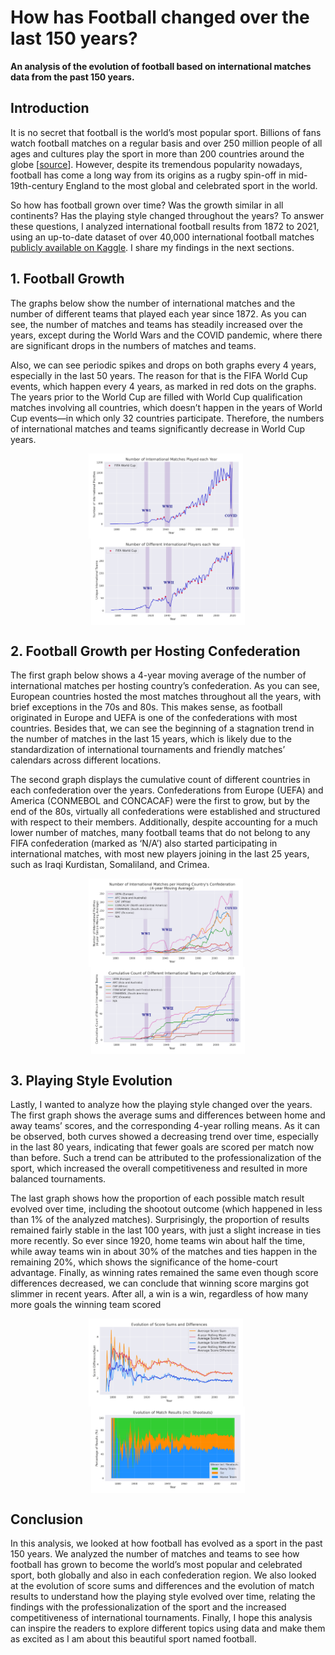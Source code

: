 # How has Football changed over the last 150 years?

**An analysis of the evolution of football based on international matches data from the past 150 years.**

## Introduction

It is no secret that football is the world’s most popular sport. Billions of fans watch football matches on a regular basis and over 250 million people of all ages and cultures play the sport in more than 200 countries around the globe \[[source](https://www.allianz.com/en/about-us/sports-culture/football/allianz-football.html)\]. However, despite its tremendous popularity nowadays, football has come a long way from its origins as a rugby spin-off in mid-19th-century England to the most global and celebrated sport in the world.

So how has football grown over time? Was the growth similar in all continents? Has the playing style changed throughout the years? To answer these questions, I analyzed international football results from 1872 to 2021, using an up-to-date dataset of over 40,000 international football matches [publicly available on Kaggle](https://www.kaggle.com/datasets/martj42/international-football-results-from-1872-to-2017). I share my findings in the next sections.

## 1. Football Growth

The graphs below show the number of international matches and the number of different teams that played each year since 1872. As you can see, the number of matches and teams has steadily increased over the years, except during the World Wars and the COVID pandemic, where there are significant drops in the numbers of matches and teams.

Also, we can see periodic spikes and drops on both graphs every 4 years, especially in the last 50 years. The reason for that is the FIFA World Cup events, which happen every 4 years, as marked in red dots on the graphs. The years prior to the World Cup are filled with World Cup qualification matches involving all countries, which doesn’t happen in the years of World Cup events—in which only 32 countries participate. Therefore, the numbers of international matches and teams significantly decrease in World Cup years.

<p align="center">
  <img src="./graphs/1-1_num-intl-matches.png" alt="1.1. Number of International Matches" width="49%" style="display:inline; vertical-align:middle"/>
  &nbsp
  <img src="./graphs/1-2_num-intl-teams.png" alt="1.2. Number of Unique International Teams" width="49%" style="display:inline; vertical-align:middle"/>
</p>

## 2. Football Growth per Hosting Confederation

The first graph below shows a 4-year moving average of the number of international matches per hosting country’s confederation. As you can see, European countries hosted the most matches throughout all the years, with brief exceptions in the 70s and 80s. This makes sense, as football originated in Europe and UEFA is one of the confederations with most countries. Besides that, we can see the beginning of a stagnation trend in the number of matches in the last 15 years, which is likely due to the standardization of international tournaments and friendly matches’ calendars across different locations.

The second graph displays the cumulative count of different countries in each confederation over the years. Confederations from Europe (UEFA) and America (CONMEBOL and CONCACAF) were the first to grow, but by the end of the 80s, virtually all confederations were established and structured with respect to their members. Additionally, despite accounting for a much lower number of matches, many football teams that do not belong to any FIFA confederation (marked as ‘N/A’) also started participating in international matches, with most new players joining in the last 25 years, such as Iraqi Kurdistan, Somaliland, and Crimea.

<p align="center">
  <img src="./graphs/2-1_num-intl-matches-per-conf.png" alt="2.1. Number of International Matches per Hosting Confederation" width="49%" style="display:inline; vertical-align:middle"/>
  &nbsp
  <img src="./graphs/2-2_count-intl-teams-per-conf.png" alt="2.2. Number of Unique International Teams per Confederation" width="49%" style="display:inline; vertical-align:middle"/>
</p>

## 3. Playing Style Evolution

Lastly, I wanted to analyze how the playing style changed over the years. The first graph shows the average sums and differences between home and away teams’ scores, and the corresponding 4-year rolling means. As it can be observed, both curves showed a decreasing trend over time, especially in the last 80 years, indicating that fewer goals are scored per match now than before. Such a trend can be attributed to the professionalization of the sport, which increased the overall competitiveness and resulted in more balanced tournaments.

The last graph shows how the proportion of each possible match result evolved over time, including the shootout outcome (which happened in less than 1% of the analyzed matches). Surprisingly, the proportion of results remained fairly stable in the last 100 years, with just a slight increase in ties more recently. So ever since 1920, home teams win about half the time, while away teams win in about 30% of the matches and ties happen in the remaining 20%, which shows the significance of the home-court advantage. Finally, as winning rates remained the same even though score differences decreased, we can conclude that winning score margins got slimmer in recent years. After all, a win is a win, regardless of how many more goals the winning team scored

<p align="center">
  <img src="./graphs/3-1_evolution-scores.png" alt="3.1. Evolution of Score Sums and Differences" width="49%" style="display:inline; vertical-align:middle"/>
  &nbsp
  <img src="./graphs/3-2_evolution-results.png" alt="3.2. Evolution of Results" width="49%" style="display:inline; vertical-align:middle"/>
</p>

## Conclusion

In this analysis, we looked at how football has evolved as a sport in the past 150 years. We analyzed the number of matches and teams to see how football has grown to become the world’s most popular and celebrated sport, both globally and also in each confederation region. We also looked at the evolution of score sums and differences and the evolution of match results to understand how the playing style evolved over time, relating the findings with the professionalization of the sport and the increased competitiveness of international tournaments. Finally, I hope this analysis can inspire the readers to explore different topics using data and make them as excited as I am about this beautiful sport named football.